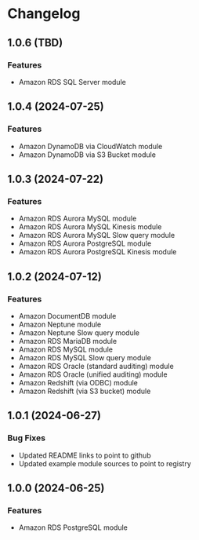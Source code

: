 # Changelog

## 1.0.6 (TBD)

### Features
- Amazon RDS SQL Server module

## 1.0.4 (2024-07-25)

### Features
- Amazon DynamoDB via CloudWatch module
- Amazon DynamoDB via S3 Bucket module

## 1.0.3 (2024-07-22)

### Features
- Amazon RDS Aurora MySQL module
- Amazon RDS Aurora MySQL Kinesis module
- Amazon RDS Aurora MySQL Slow query module
- Amazon RDS Aurora PostgreSQL module
- Amazon RDS Aurora PostgreSQL Kinesis module

## 1.0.2 (2024-07-12)

### Features
- Amazon DocumentDB module
- Amazon Neptune module
- Amazon Neptune Slow query module
- Amazon RDS MariaDB module
- Amazon RDS MySQL module
- Amazon RDS MySQL Slow query module
- Amazon RDS Oracle (standard auditing) module
- Amazon RDS Oracle (unified auditing) module
- Amazon Redshift (via ODBC) module
- Amazon Redshift (via S3 bucket) module

## 1.0.1 (2024-06-27)

### Bug Fixes
- Updated README links to point to github
- Updated example module sources to point to registry

## 1.0.0 (2024-06-25)

### Features
- Amazon RDS PostgreSQL module
